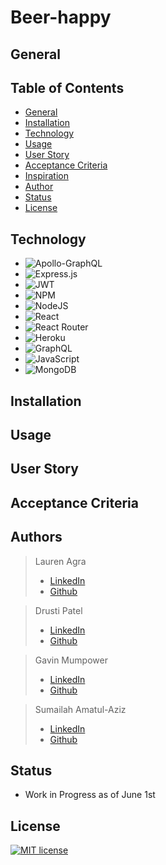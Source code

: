 # Beer-happy

## General

## Table of Contents
- [General](#general)
- [Installation](#installation)
- [Technology](#technology)
- [Usage](#usage)
- [User Story](#user-story)
- [Acceptance Criteria](#acceptance-criteria)
- [Inspiration](#inspiration)
- [Author](#authors)
- [Status](#status)
- [License](#license)

## Technology 
- ![Apollo-GraphQL](https://img.shields.io/badge/-ApolloGraphQL-311C87?style=for-the-badge&logo=apollo-graphql)
- ![Express.js](https://img.shields.io/badge/express.js-%23404d59.svg?style=for-the-badge&logo=express&logoColor=%2361DAFB)
- ![JWT](https://img.shields.io/badge/JWT-black?style=for-the-badge&logo=JSON%20web%20tokens)
- ![NPM](https://img.shields.io/badge/NPM-%23000000.svg?style=for-the-badge&logo=npm&logoColor=white) 
- ![NodeJS](https://img.shields.io/badge/node.js-6DA55F?style=for-the-badge&logo=node.js&logoColor=white)
- ![React](https://img.shields.io/badge/react-%2320232a.svg?style=for-the-badge&logo=react&logoColor=%2361DAFB)
- ![React Router](https://img.shields.io/badge/React_Router-CA4245?style=for-the-badge&logo=react-router&logoColor=white)
- ![Heroku](https://img.shields.io/badge/heroku-%23430098.svg?style=for-the-badge&logo=heroku&logoColor=white)
- ![GraphQL](https://img.shields.io/badge/-GraphQL-E10098?style=for-the-badge&logo=graphql&logoColor=white)
- ![JavaScript](https://img.shields.io/badge/javascript-%23323330.svg?style=for-the-badge&logo=javascript&logoColor=%23F7DF1E)
- ![MongoDB](https://img.shields.io/badge/MongoDB-%234ea94b.svg?style=for-the-badge&logo=mongodb&logoColor=white)

## Installation

## Usage 


## User Story 

## Acceptance Criteria

## Authors 
>Lauren Agra
> - [LinkedIn](https://www.linkedin.com/in/lauren-agra-aa868b1b8/)
> - [Github](https://github.com/laurenagra)

> Drusti Patel
> - [LinkedIn](https://www.linkedin.com/in/drusti-patel-a3507a19a/)
> - [Github](https://github.com/dpatel615/)

> Gavin Mumpower
> - [LinkedIn](https://www.linkedin.com/in/gavin-mumpower-58aaa1230/)
> - [Github](https://github.com/gmumpower)

> Sumailah Amatul-Aziz
> - [LinkedIn](https://www.linkedin.com/in/sumailah-aziz-75304a19a/)
> - [Github](https://github.com/SAziz24)

## Status
- Work in Progress as of June 1st

## License
 [![MIT license](https://img.shields.io/badge/License-MIT-blue.svg)](https://lbesson.mit-license.org/)

